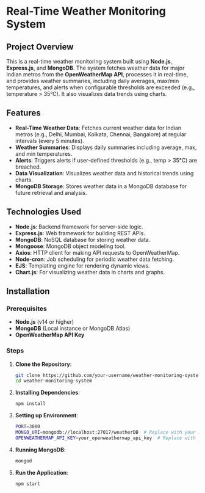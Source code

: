 # Real-Time Weather Monitoring System

## Project Overview

This is a real-time weather monitoring system built using **Node.js**, **Express.js**, and **MongoDB**. The system fetches weather data for major Indian metros from the **OpenWeatherMap API**, processes it in real-time, and provides weather summaries, including daily averages, max/min temperatures, and alerts when configurable thresholds are exceeded (e.g., temperature > 35°C). It also visualizes data trends using charts.

## Features

- **Real-Time Weather Data**: Fetches current weather data for Indian metros (e.g., Delhi, Mumbai, Kolkata, Chennai, Bangalore) at regular intervals (every 5 minutes).
- **Weather Summaries**: Displays daily summaries including average, max, and min temperatures.
- **Alerts**: Triggers alerts if user-defined thresholds (e.g., temp > 35°C) are breached.
- **Data Visualization**: Visualizes weather data and historical trends using charts.
- **MongoDB Storage**: Stores weather data in a MongoDB database for future retrieval and analysis.

## Technologies Used

- **Node.js**: Backend framework for server-side logic.
- **Express.js**: Web framework for building REST APIs.
- **MongoDB**: NoSQL database for storing weather data.
- **Mongoose**: MongoDB object modeling tool.
- **Axios**: HTTP client for making API requests to OpenWeatherMap.
- **Node-cron**: Job scheduling for periodic weather data fetching.
- **EJS**: Templating engine for rendering dynamic views.
- **Chart.js**: For visualizing weather data in charts and graphs.

## Installation

### Prerequisites

- **Node.js** (v14 or higher)
- **MongoDB** (Local instance or MongoDB Atlas)
- **OpenWeatherMap API Key**

### Steps

1. **Clone the Repository**:
   ```bash
   git clone https://github.com/your-username/weather-monitoring-system.git
   cd weather-monitoring-system

2. **Installing Dependencies**:
   ```bash
   npm install

3. **Setting up Environment**:
    ```bash
   PORT=3000
   MONGO_URI=mongodb://localhost:27017/weatherDB  # Replace with your MongoDB connection string
   OPENWEATHERMAP_API_KEY=your_openweathermap_api_key  # Replace with your OpenWeatherMap API Key

4. **Running MongoDB**:
   ```bash
   mongod

5. **Run the Application**:
   ```bash
   npm start




